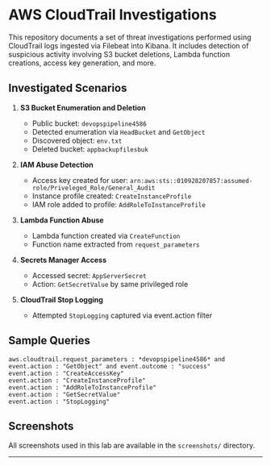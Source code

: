 # AWS CloudTrail Investigations

This repository documents a set of threat investigations performed using CloudTrail logs ingested via Filebeat into Kibana. It includes detection of suspicious activity involving S3 bucket deletions, Lambda function creations, access key generation, and more.

## Investigated Scenarios

1. **S3 Bucket Enumeration and Deletion**
   - Public bucket: `devopspipeline4586`
   - Detected enumeration via `HeadBucket` and `GetObject`
   - Discovered object: `env.txt`
   - Deleted bucket: `appbackupfilesbuk`

2. **IAM Abuse Detection**
   - Access key created for user: `arn:aws:sts::010928207857:assumed-role/Priveleged_Role/General_Audit`
   - Instance profile created: `CreateInstanceProfile`
   - IAM role added to profile: `AddRoleToInstanceProfile`

3. **Lambda Function Abuse**
   - Lambda function created via `CreateFunction`
   - Function name extracted from `request_parameters`

4. **Secrets Manager Access**
   - Accessed secret: `AppServerSecret`
   - Action: `GetSecretValue` by same privileged role

5. **CloudTrail Stop Logging**
   - Attempted `StopLogging` captured via event.action filter

## Sample Queries

```kql
aws.cloudtrail.request_parameters : *devopspipeline4586* and event.action : "GetObject" and event.outcome : "success"
event.action : "CreateAccessKey"
event.action : "CreateInstanceProfile"
event.action : "AddRoleToInstanceProfile"
event.action : "GetSecretValue"
event.action : "StopLogging"
```

## Screenshots

All screenshots used in this lab are available in the `screenshots/` directory.

---
